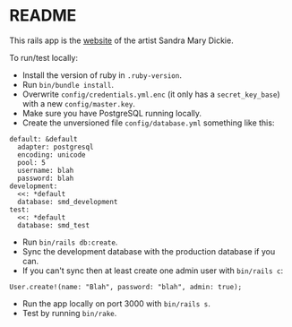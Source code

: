 # README

This rails app is the [website](https://sandradickie.co.uk/) of the artist Sandra Mary Dickie.

To run/test locally:

* Install the version of ruby in `.ruby-version`.
* Run `bin/bundle install`.
* Overwrite `config/credentials.yml.enc` (it only has a `secret_key_base`) with a new `config/master.key`.
* Make sure you have PostgreSQL running locally.
* Create the unversioned file `config/database.yml` something like this:
```
default: &default
  adapter: postgresql
  encoding: unicode
  pool: 5
  username: blah
  password: blah
development:
  <<: *default
  database: smd_development
test:
  <<: *default
  database: smd_test
```
* Run `bin/rails db:create`.
* Sync the development database with the production database if you can.
* If you can't sync then at least create one admin user with `bin/rails c`:
```
User.create!(name: "Blah", password: "blah", admin: true);
```
* Run the app locally on port 3000 with `bin/rails s`.
* Test by running `bin/rake`.
